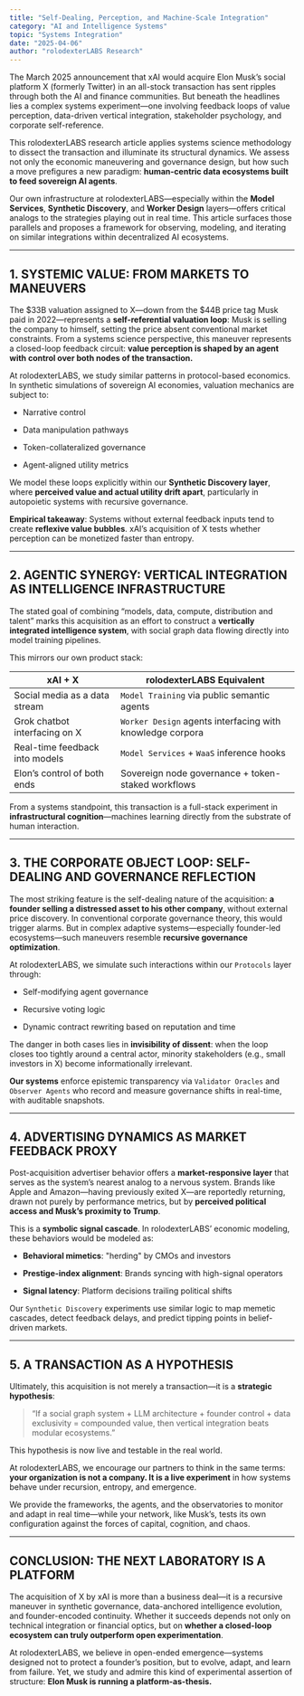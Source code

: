 ```yaml
---
title: "Self-Dealing, Perception, and Machine-Scale Integration"
category: "AI and Intelligence Systems"
topic: "Systems Integration"
date: "2025-04-06"
author: "rolodexterLABS Research"
---
```


The March 2025 announcement that xAI would acquire Elon Musk’s social platform X (formerly Twitter) in an all-stock transaction has sent ripples through both the AI and finance communities. But beneath the headlines lies a complex systems experiment—one involving feedback loops of value perception, data-driven vertical integration, stakeholder psychology, and corporate self-reference.

This rolodexterLABS research article applies systems science methodology to dissect the transaction and illuminate its structural dynamics. We assess not only the economic maneuvering and governance design, but how such a move prefigures a new paradigm: **human-centric data ecosystems built to feed sovereign AI agents**.

Our own infrastructure at rolodexterLABS—especially within the **Model Services**, **Synthetic Discovery**, and **Worker Design** layers—offers critical analogs to the strategies playing out in real time. This article surfaces those parallels and proposes a framework for observing, modeling, and iterating on similar integrations within decentralized AI ecosystems.

---

## 1. SYSTEMIC VALUE: FROM MARKETS TO MANEUVERS

The $33B valuation assigned to X—down from the $44B price tag Musk paid in 2022—represents a **self-referential valuation loop**: Musk is selling the company to himself, setting the price absent conventional market constraints. From a systems science perspective, this maneuver represents a closed-loop feedback circuit: **value perception is shaped by an agent with control over both nodes of the transaction.**

At rolodexterLABS, we study similar patterns in protocol-based economics. In synthetic simulations of sovereign AI economies, valuation mechanics are subject to:

- Narrative control
    
- Data manipulation pathways
    
- Token-collateralized governance
    
- Agent-aligned utility metrics
    

We model these loops explicitly within our **Synthetic Discovery layer**, where **perceived value and actual utility drift apart**, particularly in autopoietic systems with recursive governance.

**Empirical takeaway**: Systems without external feedback inputs tend to create **reflexive value bubbles**. xAI’s acquisition of X tests whether perception can be monetized faster than entropy.

---

## 2. AGENTIC SYNERGY: VERTICAL INTEGRATION AS INTELLIGENCE INFRASTRUCTURE

The stated goal of combining “models, data, compute, distribution and talent” marks this acquisition as an effort to construct a **vertically integrated intelligence system**, with social graph data flowing directly into model training pipelines.

This mirrors our own product stack:

|xAI + X|rolodexterLABS Equivalent|
|---|---|
|Social media as a data stream|`Model Training` via public semantic agents|
|Grok chatbot interfacing on X|`Worker Design` agents interfacing with knowledge corpora|
|Real-time feedback into models|`Model Services` + `WaaS` inference hooks|
|Elon’s control of both ends|Sovereign node governance + token-staked workflows|

From a systems standpoint, this transaction is a full-stack experiment in **infrastructural cognition**—machines learning directly from the substrate of human interaction.

---

## 3. THE CORPORATE OBJECT LOOP: SELF-DEALING AND GOVERNANCE REFLECTION

The most striking feature is the self-dealing nature of the acquisition: **a founder selling a distressed asset to his other company**, without external price discovery. In conventional corporate governance theory, this would trigger alarms. But in complex adaptive systems—especially founder-led ecosystems—such maneuvers resemble **recursive governance optimization**.

At rolodexterLABS, we simulate such interactions within our `Protocols` layer through:

- Self-modifying agent governance
    
- Recursive voting logic
    
- Dynamic contract rewriting based on reputation and time
    

The danger in both cases lies in **invisibility of dissent**: when the loop closes too tightly around a central actor, minority stakeholders (e.g., small investors in X) become informationally irrelevant.

**Our systems** enforce epistemic transparency via `Validator Oracles` and `Observer Agents` who record and measure governance shifts in real-time, with auditable snapshots.

---

## 4. ADVERTISING DYNAMICS AS MARKET FEEDBACK PROXY

Post-acquisition advertiser behavior offers a **market-responsive layer** that serves as the system’s nearest analog to a nervous system. Brands like Apple and Amazon—having previously exited X—are reportedly returning, drawn not purely by performance metrics, but by **perceived political access and Musk’s proximity to Trump**.

This is a **symbolic signal cascade**. In rolodexterLABS’ economic modeling, these behaviors would be modeled as:

- **Behavioral mimetics**: "herding" by CMOs and investors
    
- **Prestige-index alignment**: Brands syncing with high-signal operators
    
- **Signal latency**: Platform decisions trailing political shifts
    

Our `Synthetic Discovery` experiments use similar logic to map memetic cascades, detect feedback delays, and predict tipping points in belief-driven markets.

---

## 5. A TRANSACTION AS A HYPOTHESIS

Ultimately, this acquisition is not merely a transaction—it is a **strategic hypothesis**:

> “If a social graph system + LLM architecture + founder control + data exclusivity = compounded value, then vertical integration beats modular ecosystems.”

This hypothesis is now live and testable in the real world.

At rolodexterLABS, we encourage our partners to think in the same terms: **your organization is not a company. It is a live experiment** in how systems behave under recursion, entropy, and emergence.

We provide the frameworks, the agents, and the observatories to monitor and adapt in real time—while your network, like Musk’s, tests its own configuration against the forces of capital, cognition, and chaos.

---

## CONCLUSION: THE NEXT LABORATORY IS A PLATFORM

The acquisition of X by xAI is more than a business deal—it is a recursive maneuver in synthetic governance, data-anchored intelligence evolution, and founder-encoded continuity. Whether it succeeds depends not only on technical integration or financial optics, but on **whether a closed-loop ecosystem can truly outperform open experimentation**.

At rolodexterLABS, we believe in open-ended emergence—systems designed not to protect a founder’s position, but to evolve, adapt, and learn from failure. Yet, we study and admire this kind of experimental assertion of structure: **Elon Musk is running a platform-as-thesis.**

